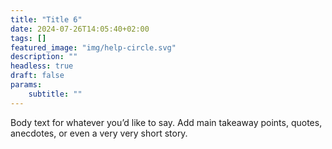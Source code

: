```yaml
---
title: "Title 6"
date: 2024-07-26T14:05:40+02:00
tags: []
featured_image: "img/help-circle.svg"
description: ""
headless: true
draft: false
params:
    subtitle: ""
---
```


Body text for whatever you’d like to say. Add main takeaway points, quotes, anecdotes, or even a very very short story. 